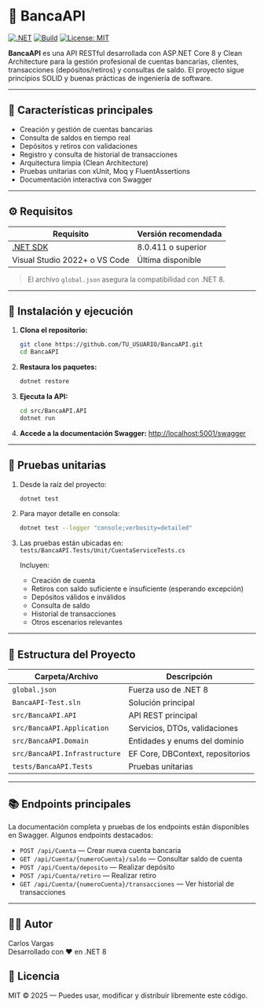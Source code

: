 # 🏦 BancaAPI

[![.NET](https://img.shields.io/badge/.NET-8.0-blue)](https://dotnet.microsoft.com/download/dotnet/8.0)
[![Build](https://img.shields.io/badge/build-passing-brightgreen)](https://github.com/TU_USUARIO/BancaAPI/actions)
[![License: MIT](https://img.shields.io/badge/License-MIT-yellow.svg)](LICENSE)

**BancaAPI** es una API RESTful desarrollada con ASP.NET Core 8 y Clean Architecture para la gestión profesional de cuentas bancarias, clientes, transacciones (depósitos/retiros) y consultas de saldo. El proyecto sigue principios SOLID y buenas prácticas de ingeniería de software.

---

## 📌 Características principales

- Creación y gestión de cuentas bancarias
- Consulta de saldos en tiempo real
- Depósitos y retiros con validaciones
- Registro y consulta de historial de transacciones
- Arquitectura limpia (Clean Architecture)
- Pruebas unitarias con xUnit, Moq y FluentAssertions
- Documentación interactiva con Swagger

---

## ⚙️ Requisitos

| Requisito                | Versión recomendada         |
|--------------------------|----------------------------|
| [.NET SDK](https://dotnet.microsoft.com/download/dotnet/8.0) | 8.0.411 o superior           |
| Visual Studio 2022+ o VS Code | Última disponible              |

> El archivo `global.json` asegura la compatibilidad con .NET 8.

---

## 🚀 Instalación y ejecución

1. **Clona el repositorio:**
   ```bash
   git clone https://github.com/TU_USUARIO/BancaAPI.git
   cd BancaAPI
   ```
2. **Restaura los paquetes:**
   ```bash
   dotnet restore
   ```
3. **Ejecuta la API:**
   ```bash
   cd src/BancaAPI.API
   dotnet run
   ```
4. **Accede a la documentación Swagger:**
   [http://localhost:5001/swagger](http://localhost:5001/swagger)

---

## 🧪 Pruebas unitarias

1. Desde la raíz del proyecto:
   ```bash
   dotnet test
   ```
2. Para mayor detalle en consola:
   ```bash
   dotnet test --logger "console;verbosity=detailed"
   ```
3. Las pruebas están ubicadas en: `tests/BancaAPI.Tests/Unit/CuentaServiceTests.cs`

   Incluyen:
   - Creación de cuenta
   - Retiros con saldo suficiente e insuficiente (esperando excepción)
   - Depósitos válidos e inválidos
   - Consulta de saldo
   - Historial de transacciones
   - Otros escenarios relevantes

---

## 📁 Estructura del Proyecto

| Carpeta/Archivo              | Descripción                                 |
|------------------------------|---------------------------------------------|
| `global.json`                | Fuerza uso de .NET 8                        |
| `BancaAPI-Test.sln`          | Solución principal                          |
| `src/BancaAPI.API`           | API REST principal                          |
| `src/BancaAPI.Application`   | Servicios, DTOs, validaciones               |
| `src/BancaAPI.Domain`        | Entidades y enums del dominio               |
| `src/BancaAPI.Infrastructure`| EF Core, DBContext, repositorios            |
| `tests/BancaAPI.Tests`       | Pruebas unitarias                           |

---

## 📚 Endpoints principales

La documentación completa y pruebas de los endpoints están disponibles en Swagger. Algunos endpoints destacados:

- `POST /api/Cuenta` — Crear nueva cuenta bancaria
- `GET /api/Cuenta/{numeroCuenta}/saldo` — Consultar saldo de cuenta
- `POST /api/Cuenta/deposito` — Realizar depósito
- `POST /api/Cuenta/retiro` — Realizar retiro
- `GET /api/Cuenta/{numeroCuenta}/transacciones` — Ver historial de transacciones

---

## 🧑‍💻 Autor

Carlos Vargas  
Desarrollado con ❤️ en .NET 8


## 📄 Licencia

MIT © 2025 — Puedes usar, modificar y distribuir libremente este código.



